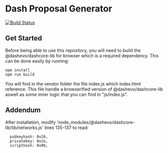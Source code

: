 # Dash Proposal Generator

[![Build Status](https://travis-ci.org/dashevo/proposal-generator.svg?branch=master)](https://travis-ci.org/dashevo/proposal-generator)

## Get Started

Before being able to use this repository, you will need to build the @dashevo/dashcore-lib for browser which is a required dependency. This can be done easily by running:

```
npm install
npm run build
```

You will find in the vendor folder the file index.js which index.html reference. This file handle a browserified version of @dashevo/dashcore-lib aswell as some inner logic that you can find in "js/index.js".

## Addendum

After installation, modify 'node_modules/@dashevo/dashcore-lib/lib/networks.js' lines 135-137 to read:

```
  pubkeyhash: 0x26,
  privatekey: 0x2e,
  scripthash: 0x06,
```
